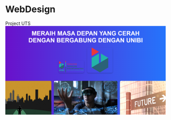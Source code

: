 # WebDesign
Project UTS
![image alt](https://github.com/EvanDarmawan/WebDesign/blob/db24fc3028eb9db849cc975af70e21df93e867df/pic1.png)

